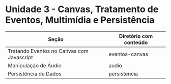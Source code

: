 # Unidade 3 - Canvas, Tratamento de Eventos, Multimídia e Persistência

| Seção | Diretório com conteúdo |
| - | - |
| Tratando Eventos no Canvas com Javascript | eventos-canvas |
| Manipulação de Áudio | audio |
| Persistência de Dados | persistencia |
